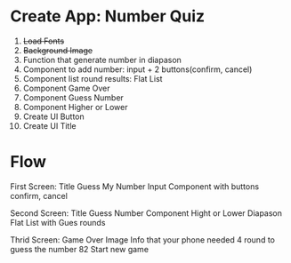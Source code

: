 # Create App: Number Quiz
1. ~~Load Fonts~~
2. ~~Background Image~~
3. Function that generate number in diapason
4. Component to add number: input + 2 buttons(confirm, cancel)
5. Component list round results: Flat List
6. Component Game Over
7. Component Guess Number
8. Component Higher or Lower
9. Create UI Button
10. Create UI Title

# Flow
First Screen: 
Title Guess My Number
Input Component with buttons confirm, cancel

Second Screen:
Title Guess Number
Component Hight or Lower Diapason
Flat List with Gues rounds

Thrid Screen:
Game Over Image
Info that your phone needed 4 round to guess the number 82
Start new game


